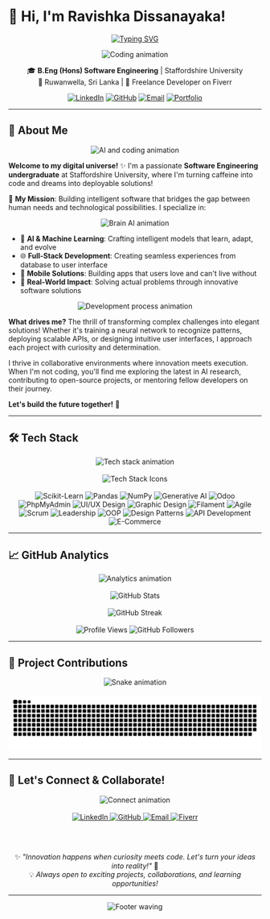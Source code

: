 # 👋 Hi, I'm Ravishka Dissanayaka!

<div align="center">
  
[![Typing SVG](https://readme-typing-svg.herokuapp.com?font=Fira+Code&weight=600&size=28&duration=3000&pause=1000&color=00D9FF&center=true&vCenter=true&width=600&lines=Software+Engineering+Undergraduate;AI+%26+ML+Enthusiast;Full-Stack+Developer;Creative+Problem+Solver;Building+Tomorrow's+Solutions)](https://git.io/typing-svg)

<img src="https://user-images.githubusercontent.com/74038190/225813708-98b745f2-7d22-48cf-9150-083f1b00d6c9.gif" width="500" alt="Coding animation" />

🎓 **B.Eng (Hons) Software Engineering** | Staffordshire University  
📍 Ruwanwella, Sri Lanka | 💼 Freelance Developer on Fiverr

[![LinkedIn](https://img.shields.io/badge/LinkedIn-0077B5?style=for-the-badge&logo=linkedin)](https://www.linkedin.com/in/ravishka-dissanayaka-630263281/) 
[![GitHub](https://img.shields.io/badge/GitHub-000?style=for-the-badge&logo=github)](https://github.com/RND036) 
[![Email](https://img.shields.io/badge/Email-D14836?style=for-the-badge&logo=gmail)](mailto:ravishkanimsara20@gmail.com) 
[![Portfolio](https://img.shields.io/badge/Portfolio-FF5722?style=for-the-badge&logo=firefox)](#)

</div>

---

## 🚀 About Me

<div align="center">
<img src="https://user-images.githubusercontent.com/74038190/212284158-e840e285-664b-44d7-b79b-e264b5e54825.gif" width="400" alt="AI and coding animation" />
</div>

**Welcome to my digital universe!** ✨ I'm a passionate **Software Engineering undergraduate** at Staffordshire University, where I'm turning caffeine into code and dreams into deployable solutions! 

🎯 **My Mission**: Building intelligent software that bridges the gap between human needs and technological possibilities. I specialize in:

<div align="center">
<img src="https://user-images.githubusercontent.com/74038190/212284100-561aa473-3905-4a80-b561-0d28506553ee.gif" width="150" alt="Brain AI animation" />
</div>

- 🧠 **AI & Machine Learning**: Crafting intelligent models that learn, adapt, and evolve
- 🌐 **Full-Stack Development**: Creating seamless experiences from database to user interface  
- 📱 **Mobile Solutions**: Building apps that users love and can't live without
- 🚀 **Real-World Impact**: Solving actual problems through innovative software solutions

<div align="center">
<img src="https://user-images.githubusercontent.com/74038190/212284087-bbe7e430-757e-4901-90bf-4cd2ce3e1852.gif" width="200" alt="Development process animation" />
</div>

**What drives me?** The thrill of transforming complex challenges into elegant solutions! Whether it's training a neural network to recognize patterns, deploying scalable APIs, or designing intuitive user interfaces, I approach each project with curiosity and determination.

I thrive in collaborative environments where innovation meets execution. When I'm not coding, you'll find me exploring the latest in AI research, contributing to open-source projects, or mentoring fellow developers on their journey.

**Let's build the future together!** 🌟

---

## 🛠️ Tech Stack

<div align="center">
<img src="https://user-images.githubusercontent.com/74038190/212257454-16e3712e-945a-4ca2-b238-408ad0bf87e6.gif" width="100" alt="Tech stack animation" />
<br><br>
<img src="https://skillicons.dev/icons?i=python,javascript,java,cs,c,php,kotlin,dart,html,css,react,angular,laravel,django,flutter,nodejs,bootstrap,tailwind,mysql,mongodb,postgresql,redis,fastapi,express,tensorflow,pytorch,opencv,docker,aws,git,github,nginx,figma,photoshop,xd,vscode,wordpress,postman&theme=dark" alt="Tech Stack Icons" />
<br><br>
<img src="https://img.shields.io/badge/Scikit--Learn-F7931E?style=for-the-badge&logo=scikit-learn&logoColor=white" alt="Scikit-Learn" />
<img src="https://img.shields.io/badge/Pandas-150458?style=for-the-badge&logo=pandas&logoColor=white" alt="Pandas" />
<img src="https://img.shields.io/badge/NumPy-013243?style=for-the-badge&logo=numpy&logoColor=white" alt="NumPy" />
<img src="https://img.shields.io/badge/Generative%20AI-FF6B6B?style=for-the-badge&logo=openai&logoColor=white" alt="Generative AI" />
<img src="https://img.shields.io/badge/Odoo-714B67?style=for-the-badge&logo=odoo&logoColor=white" alt="Odoo" />
<img src="https://img.shields.io/badge/PhpMyAdmin-6C78AF?style=for-the-badge&logo=phpmyadmin&logoColor=white" alt="PhpMyAdmin" />
<img src="https://img.shields.io/badge/UI%2FUX%20Design-FF7F50?style=for-the-badge&logo=adobe&logoColor=white" alt="UI/UX Design" />
<img src="https://img.shields.io/badge/Graphic%20Design-FF6B35?style=for-the-badge&logo=adobe-creative-cloud&logoColor=white" alt="Graphic Design" />
<img src="https://img.shields.io/badge/Filament-FFAA00?style=for-the-badge&logo=laravel&logoColor=white" alt="Filament" />
<img src="https://img.shields.io/badge/Agile-0052CC?style=for-the-badge&logo=agile&logoColor=white" alt="Agile" />
<img src="https://img.shields.io/badge/Scrum-6DB33F?style=for-the-badge&logo=scrum&logoColor=white" alt="Scrum" />
<img src="https://img.shields.io/badge/Team%20Leadership-FF6B6B?style=for-the-badge&logo=leadership&logoColor=white" alt="Leadership" />
<img src="https://img.shields.io/badge/OOP-4CAF50?style=for-the-badge&logo=code&logoColor=white" alt="OOP" />
<img src="https://img.shields.io/badge/Design%20Patterns-9C27B0?style=for-the-badge&logo=code&logoColor=white" alt="Design Patterns" />
<img src="https://img.shields.io/badge/API%20Development-FF5722?style=for-the-badge&logo=api&logoColor=white" alt="API Development" />
<img src="https://img.shields.io/badge/E--Commerce-00BCD4?style=for-the-badge&logo=shopify&logoColor=white" alt="E-Commerce" />
</div>

---

## 📈 GitHub Analytics

<div align="center">
<img src="https://user-images.githubusercontent.com/74038190/212257467-871d32b7-e401-42e8-a166-fcfd7baa4c6b.gif" width="100" alt="Analytics animation" />
<br><br>
<img src="https://github-readme-stats.vercel.app/api?username=RND036&show_icons=true&theme=radical&hide_border=true" alt="GitHub Stats" />
<br><br>
<img src="https://github-readme-streak-stats.herokuapp.com/?user=RND036&theme=radical&hide_border=true" alt="GitHub Streak" />
<br><br>
<img src="https://komarev.com/ghpvc/?username=RND036&label=Profile%20Views&color=0e75b6&style=flat" alt="Profile Views" />
<img src="https://img.shields.io/github/followers/RND036?label=Followers&style=social" alt="GitHub Followers" />
</div>

---

## 🐍 Project Contributions

<div align="center">
<img src="https://user-images.githubusercontent.com/74038190/212257460-738ff738-247f-4445-a718-cdd0ca76e2db.gif" width="100" alt="Snake animation" />
<br><br>
<img src="https://raw.githubusercontent.com/platane/snk/output/github-contribution-grid-snake-dark.svg" alt="Contribution Snake" />
</div>

---

## 🤝 Let's Connect & Collaborate!

<div align="center">
<img src="https://user-images.githubusercontent.com/74038190/212257465-7ce8d493-cac5-494e-982a-5a9deb852c4b.gif" width="100" alt="Connect animation" />
<br><br>

<a href="https://www.linkedin.com/in/ravishka-dissanayaka-630263281/" target="_blank" rel="noopener">
  <img alt="LinkedIn" src="https://img.shields.io/badge/LinkedIn-0077B5?style=for-the-badge&logo=linkedin&logoColor=white" />
</a>  
<a href="https://github.com/RND036" target="_blank" rel="noopener">
  <img alt="GitHub" src="https://img.shields.io/badge/GitHub-000000?style=for-the-badge&logo=github&logoColor=white" />
</a>  
<a href="mailto:ravishkanimsara20@gmail.com" target="_blank" rel="noopener">
  <img alt="Email" src="https://img.shields.io/badge/Email-D14836?style=for-the-badge&logo=gmail&logoColor=white" />
</a>  
<a href="#" target="_blank" rel="noopener">
  <img alt="Fiverr" src="https://img.shields.io/badge/Fiverr-1DBF73?style=for-the-badge&logo=fiverr&logoColor=white" />
</a>

<br><br>

✨ *"Innovation happens when curiosity meets code. Let's turn your ideas into reality!"* 🌟  
💡 *Always open to exciting projects, collaborations, and learning opportunities!*

</div>

---

<div align="center">
<img src="https://capsule-render.vercel.app/api?type=waving&color=gradient&height=120&section=footer&text=Thanks%20for%20visiting!&fontSize=30&fontColor=fff&animation=twinkling" alt="Footer waving" />
</div>

